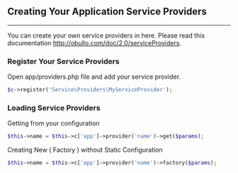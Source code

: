 
## Creating Your Application Service Providers

------

You can create your own service providers in here. Please read this documentation http://obullo.com/doc/2.0/serviceProviders.


### Register Your Service Providers

Open app/providers.php file and add your service provider.

```php
$c->register('Service\Providers\MyServiceProvider');
```

### Loading Service Providers

Getting from your configuration

```php
$this->name = $this->c['app']->provider('name')->get($params);
```

Creating New ( Factory ) without Static Configuration

```php
$this->name = $this->c['app']->provider('name')->factory($params);
```